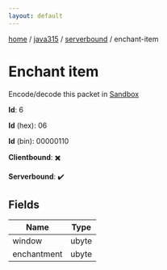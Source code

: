 ```yaml
---
layout: default
---
```


[home](/)  /  [java315](/protocol/java315)  /  [serverbound](/protocol/java315/serverbound)  /  enchant-item

# Enchant item

Encode/decode this packet in [Sandbox](../../../sandbox/java315#serverbound.enchant_item)

**Id**: 6

**Id** (hex): 06

**Id** (bin): 00000110

**Clientbound**: ✖️

**Serverbound**: ✔️

## Fields

Name | Type
---|---
window | ubyte
enchantment | ubyte
